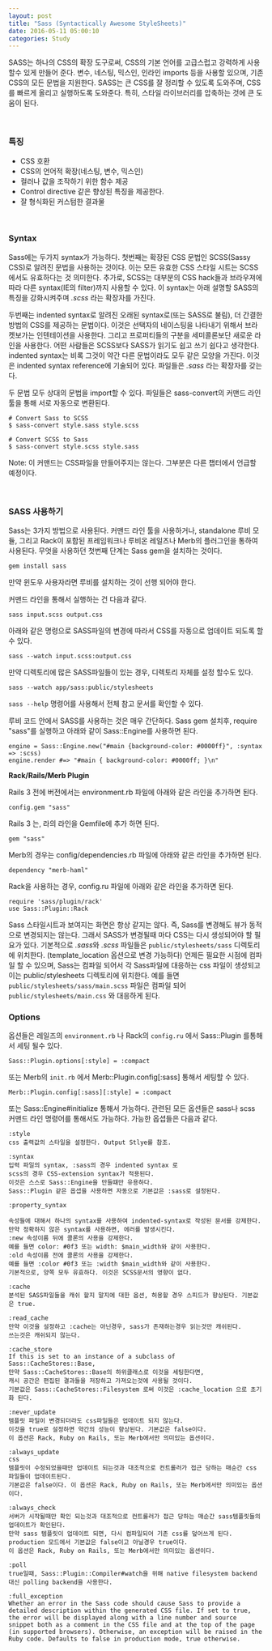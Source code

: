 ```yaml
---
layout: post
title: "Sass (Syntactically Awesome StyleSheets)"
date: 2016-05-11 05:00:10
categories: Study
---
```


SASS는 하나의 CSS의 확장 도구로써, CSS의 기본 언어를 고급스럽고 강력하게 사용할수 있게 만들어 준다. 변수, 네스팅, 믹스인, 인라인 imports 등을 사용할 있으며, 기존 CSS의 모든 문법을 지원한다. SASS는 큰 CSS를 잘 정리할 수 있도록 도와주며, CSS를 빠르게 올리고 실행하도록 도와준다. 특히, 스타일 라이브러리를 압축하는 것에 큰 도움이 된다.

<br>

### 특징
* CSS 호환
* CSS의 언어적 확장(네스팅, 변수, 믹스인)
* 컬러나 값을 조작하기 위한 함수 제공
* Control directive 같은 향상된 특징을 제공한다.
* 잘 형식화된 커스텀한 결과물
  
<br>

### Syntax
Sass에는 두가지 syntax가 가능하다. 첫번째는 확장된 CSS 문법인 SCSS(Sassy CSS)로 알려진 문법을 사용하는 것이다. 이는 모든 유효한 CSS 스타일 시트는 SCSS에서도 유효하다는 것 의미한다. 추가로, SCSS는 대부분의 CSS hack들과 브라우져에 따라 다른 syntax(IE의 filter)까지 사용할 수 있다. 이 syntax는 아래 설명할 SASS의 특징을 강화시켜주며 *.scss* 라는 확장자를 가진다.

두번째는 indented syntax로 알려진 오래된 syntax로(또는 SASS로 불림), 더 간결한 방법의 CSS를 제공하는 문법이다. 이것은 선택자의 네이스팅을 나타내기 위해서 브라켓보가는 인텐테이션을 사용한다. 그리고 프로퍼티들의 구분을 세미콜론보단 새로운 라인을 사용한다. 어떤 사람들은 SCSS보다 SASS가 읽기도 쉽고 쓰기 쉽다고 생각한다. indented syntax는 비록 그것이 약간 다른 문법이라도 모두 같은 모양을 가진다. 이것은 indented syntax reference에 기술되어 있다. 파일들은 *.sass* 라는 확장자를 갖는다.

두 문법 모두 상대의 문법을 import할 수 있다. 파일들은 sass-convert의 커맨드 라인 툴을 통해 서로 자동으로 변환된다.

```
# Convert Sass to SCSS
$ sass-convert style.sass style.scss

# Convert SCSS to Sass
$ sass-convert style.scss style.sass
```

Note: 이 커맨드는 CSS파일을 만들어주지는 않는다. 그부분은 다른 챕터에서 언급할 예정이다.

<br>

### SASS 사용하기

Sass는 3가지 방법으로 사용된다.
커맨드 라인 툴을 사용하거나, standalone 루비 모듈, 그리고 Rack이 포함된 프레임워크나 루비온 레일즈나 Merb의 플러그인을 통하여 사용된다.
무엇을 사용하던 첫번째 단계는 Sass gem을 설치하는 것이다.

```
gem install sass
```

만약 윈도우 사용자라면 루비를 설치하는 것이 선행 되어야 한다.

커맨드 라인을 통해서 실행하는 건 다음과 같다.

```
sass input.scss output.css
```

아래와 같은 명령으로 SASS파일의 변경에 따라서 CSS를 자동으로 업데이트 되도록 할수 있다.

```
sass --watch input.scss:output.css
```

만약 디렉토리에 많은 SASS파일들이 있는 경우, 디렉토리 자체를 설정 할수도 있다.

```
sass --watch app/sass:public/stylesheets
```

``` sass --help ``` 명령어를 사용해서 전체 참고 문서를 확인할 수 있다.

루비 코드 안에서 SASS를 사용하는 것은 매우 간단하다. Sass gem 설치후, require "sass"를 실행하고 아래와 같이 Sass::Engine를 사용하면 된다.

```
engine = Sass::Engine.new("#main {background-color: #0000ff}", :syntax => :scss)
engine.render #=> "#main { background-color: #0000ff; }\n"
```

<b>Rack/Rails/Merb Plugin</b>

Rails 3 전에 버전에서는 environment.rb 파일에 아래와 같은 라인을 추가하면 된다.

```
config.gem "sass"
````

Rails 3 는, 라의 라인을 Gemfile에 추가 하면 된다.

```
gem "sass"
```

Merb의 경우는 config/dependencies.rb 파일에 아래와 같은 라인을 추가하면 된다.

```
dependency "merb-haml"
```

Rack을 사용하는 경우, config.ru 파일에 아래와 같은 라인을 추가하면 된다.

```
require 'sass/plugin/rack'
use Sass::Plugin::Rack
```

Sass 스타일시트과 보여지는 화면은 항상 같지는 않다. 즉, Sass를 변경해도 뷰가 동적으로 변경되지는 않는다. 그래서 SASS가 변경될때 마다 CSS는 다시 생성되어야 할 필요가 있다. 기본적으로 *.sass*와 *.scss* 파일들은 ```public/stylesheets/sass``` 디렉토리에 위치한다. (template_location 옵션으로 변경 가능하다) 언제든 필요한 시점에 컴파일 할 수 있으며, Sass는 컴파일 되어서 각 Sass파일에 대응하는 css 파일이 생성되고 이는 public/stylesheets 디렉토리에 위치한다. 예를 들면 ```public/stylesheets/sass/main.scss``` 파일은 컴파일 되어 ```public/stylesheets/main.css``` 와 대응하게 된다.

###  Options

옵션들은 레일즈의 ```environment.rb``` 나  Rack의 ```config.ru``` 에서 Sass::Plugin 를통해서 세팅 될수 있다.

```
Sass::Plugin.options[:style] = :compact
```

또는 Merb의 ```init.rb``` 에서 Merb::Plugin.config[:sass] 통해서 세팅할 수 있다.

```
Merb::Plugin.config[:sass][:style] = :compact
```

또는 Sass::Engine#initialize 통해서 가능하다. 관련된 모든 옵션들은 sass나 scss 커맨드 라인 명령어를 통해서도 가능하다.
가능한 옵셥들은 다음과 같다.

```
:style
css 출력값의 스타일을 설정한다. Output Stlye를 참조.
```
```
:syntax
입력 파일의 syntax, :sass의 경우 indented syntax 로 
scss의 경우 CSS-extension syntax가 적용된다.
이것은 스스로 Sass::Engine을 만들떄만 유용하다.
Sass::Plugin 같은 옵셥을 사용하면 자동으로 기본값은 :sass로 설정된다.
```
```
:property_syntax

속성들에 대해서 하나의 syntax를 사용하여 indented-syntax로 작성된 문서를 강제한다. 
만약 정확하지 않은 syntax를 사용하면, 에러를 발생시킨다.
:new 속성이름 뒤에 콜론의 사용을 강제한다.
예를 들면 color: #0f3 또는 width: $main_width와 같이 사용한다.
:old 속성이름 전에 콜론의 사용을 강제한다.
예를 들면 :color #0f3 또는 :width $main_width와 같이 사용한다.
기본적으로, 양쪽 모두 유효하다. 이것은 SCSS문서의 영향이 없다.
```
```
:cache
분석된 SASS파일들을 캐쉬 할지 말지에 대한 옵션, 허용할 경우 스피드가 향상된다. 기본값은 true.
```
```
:read_cache
만약 이것을 설정하고 :cache는 아닌경우, sass가 존재하는경우 읽는것만 캐쉬된다.
쓰는것은 캐쉬되지 않는다.
```
```
:cache_store
If this is set to an instance of a subclass of Sass::CacheStores::Base, 
만약 Sass::CacheStores::Base의 하위클래스로 이것을 세팅한다면,
캐시 공간은 편집된 결과들을 저장하고 가져오는것에 사용될 것이다.
기본값은 Sass::CacheStores::Filesystem 로써 이것은 :cache_location 으로 초기화 된다.
```
```
:never_update
템플릿 파일이 변경되더라도 css파일들은 업데이트 되지 않는다. 
이것을 true로 설정하면 약간의 성능이 향상된다. 기본값은 false이다. 
이 옵션은 Rack, Ruby on Rails, 또는 Merb에서만 의미있는 옵션이다.
```
```
:always_update
css
템플릿이 수정되었을때만 업데이트 되는것과 대조적으로 컨트롤러가 접근 당하는 매순간 css 파일들이 업데이트된다.
기본값은 false이다. 이 옵션은 Rack, Ruby on Rails, 또는 Merb에서만 의미있는 옵션이다.
```
```
:always_check
서버가 시작될때만 확인 되는것과 대조적으로 컨트롤러가 접근 당하는 매순간 sass템플릿들의 업데이트가 확인된다.
만약 sass 템플릿이 업데이트 되면, 다시 컴파일되어 기존 css를 덮어쓰게 된다. 
production 모드에서 기본값은 false이고 아닐경우 true이다.
이 옵션은 Rack, Ruby on Rails, 또는 Merb에서만 의미있는 옵션이다.
```
```
:poll
true일때, Sass::Plugin::Compiler#watch을 위해 native filesystem backend 대신 polling backend을 사용한다.
```
```
:full_exception
Whether an error in the Sass code should cause Sass to provide a detailed description within the generated CSS file. If set to true, the error will be displayed along with a line number and source snippet both as a comment in the CSS file and at the top of the page (in supported browsers). Otherwise, an exception will be raised in the Ruby code. Defaults to false in production mode, true otherwise.
```